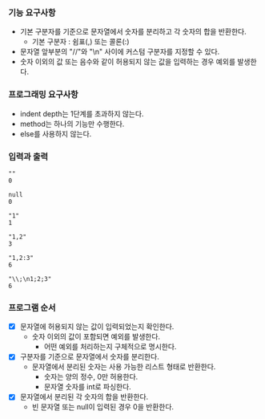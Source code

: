 ### 기능 요구사항

- 기본 구분자를 기준으로 문자열에서 숫자를 분리하고 각 숫자의 합을 반환한다.
  - 기본 구분자 : 쉼표(,) 또는 콜론(:)
- 문자열 앞부분의 "//"와 "\n" 사이에 커스텀 구분자를 지정할 수 있다.
- 숫자 이외의 값 또는 음수와 같이 허용되지 않는 값을 입력하는 경우 예외를 발생한다.

### 프로그래밍 요구사항

- indent depth는 1단계를 초과하지 않는다.
- method는 하나의 기능만 수행한다.
- else를 사용하지 않는다.

### 입력과 출력

```
""
0

null
0

"1"
1

"1,2"
3

"1,2:3"
6

"\\;\n1;2;3"
6
```

### 프로그램 순서

- [x] 문자열에 허용되지 않는 값이 입력되었는지 확인한다.
  - 숫자 이외의 값이 포함되면 예외를 발생한다.
    - 어떤 예외를 처리하는지 구체적으로 명시한다.
- [x] 구분자를 기준으로 문자열에서 숫자를 분리한다.
  - 문자열에서 분리된 숫자는 사용 가능한 리스트 형태로 반환한다.
    - 숫자는 양의 정수, 0만 허용한다.
    - 문자열 숫자를 int로 파싱한다.
- [x] 문자열에서 분리된 각 숫자의 합을 반환한다.
  - 빈 문자열 또는 null이 입력된 경우 0을 반환한다.
